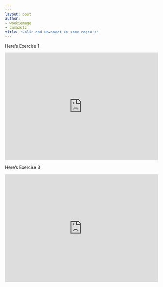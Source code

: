 ```yaml
---
---
layout: post
author: 
- wookiemage
- camazotz
title: "Colin and Navaneet do some regex's"
---
```

Here's Exercise 1
<iframe src="https://trinket.io/embed/python3/00956c16a3" width="100%" height="356" frameborder="0" marginwidth="0" marginheight="0" allowfullscreen></iframe>



Here's Exercise 3

<iframe src="https://trinket.io/embed/python3/e69255fdd0" width="100%" height="356" frameborder="0" marginwidth="0" marginheight="0" allowfullscreen></iframe>
